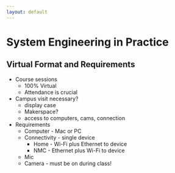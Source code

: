 ```yaml
---
layout: default
---
```


# System Engineering in Practice

## Virtual Format and Requirements

- Course sessions 
    - 100% Virtual
    - Attendance is crucial
- Campus visit necessary? 
    - display case
    - Makerspace?
    - access to computers, cams, connection
- Requirements
    - Computer - Mac or PC
    - Connectivity - single device
        - Home - Wi-Fi plus Ethernet to device
        - NMC - Ethernet plus Wi-Fi to device
    - Mic
    - Camera - must be on during class!
    
